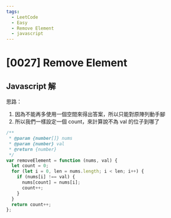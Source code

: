 ```yaml
---
tags:
  - LeetCode
  - Easy
  - Remove Element
  - javascript
---
```


# [0027] Remove Element

## Javascript 解

思路：

1. 因為不能再多使用一個空間來得出答案，所以只能對原陣列動手腳
2. 所以我們一樣設定一個 count，來計算說不為 val 的位子到哪了

```javascript
/**
 * @param {number[]} nums
 * @param {number} val
 * @return {number}
 */
var removeElement = function (nums, val) {
  let count = 0;
  for (let i = 0, len = nums.length; i < len; i++) {
    if (nums[i] !== val) {
      nums[count] = nums[i];
      count++;
    }
  }
  return count++;
};
```
